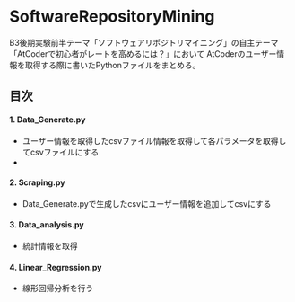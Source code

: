 # SoftwareRepositoryMining

B3後期実験前半テーマ「ソフトウェアリポジトリマイニング」の自主テーマ「AtCoderで初心者がレートを高めるには？」において
AtCoderのユーザー情報を取得する際に書いたPythonファイルをまとめる。
## 目次

#### 1. Data_Generate.py
- ユーザー情報を取得したcsvファイル情報を取得して各パラメータを取得してcsvファイルにする
- 
#### 2. Scraping.py
- Data_Generate.pyで生成したcsvにユーザー情報を追加してcsvにする

#### 3. Data_analysis.py
- 統計情報を取得

#### 4. Linear_Regression.py
- 線形回帰分析を行う
